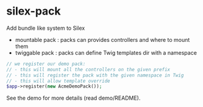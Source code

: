 # silex-pack
Add bundle like system to Silex

- mountable pack : packs can provides controllers and where to mount them
- twiggable pack : packs can define Twig templates dir with a namespace

```php
// we register our demo pack:
// - this will mount all the controllers on the given prefix
// - this will register the pack with the given namespace in Twig
// - this will allow template override
$app->register(new AcmeDemoPack());
```

See the demo for more details (read demo/README).

